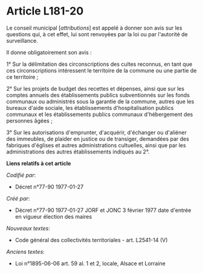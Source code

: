 # Article L181-20

Le conseil municipal [*attributions*] est appelé à donner son avis sur les questions qui, à cet effet, lui sont renvoyées par
la loi ou par l'autorité de surveillance. 

Il donne obligatoirement son avis :

1° Sur la délimitation des circonscriptions des cultes reconnus, en tant que ces circonscriptions intéressent le territoire
de la commune ou une partie de ce territoire ; 

2° Sur les projets de budget des recettes et dépenses, ainsi que sur les comptes annuels des établissements publics
subventionnés sur les fonds communaux ou administrés sous la garantie de la commune, autres que les bureaux d'aide sociale,
les établissements d'hospitalisation publics communaux et les établissements publics communaux d'hébergement des personnes
âgées ; 

3° Sur les autorisations d'emprunter, d'acquérir, d'échanger ou d'aliéner des immeubles, de plaider en justice ou de
transiger, demandées par des fabriques d'églises et autres administrations cultuelles, ainsi que par les administrations des
autres établissements indiqués au 2°.

**Liens relatifs à cet article**

_Codifié par_:

  - Décret n°77-90 1977-01-27

_Créé par_:

  - Décret n°77-90 1977-01-27 JORF et JONC 3 février 1977 date d'entrée en vigueur élection des maires

_Nouveaux textes_:

  - Code général des collectivités territoriales - art. L2541-14 (V)

_Anciens textes_:

  - Loi n°1895-06-06 art. 59 al. 1 et 2, locale, Alsace et Lorraine
